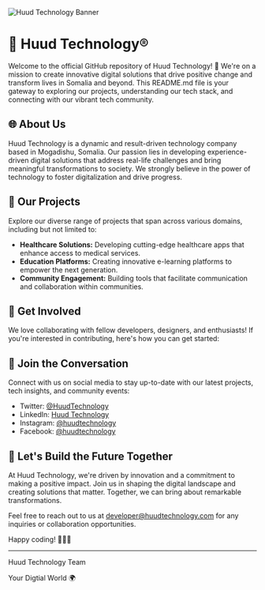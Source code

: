 
![Huud Technology Banner](https://masoudmukhtar.com/custom/DevBg.png)

# 🐋 Huud Technology®
Welcome to the official GitHub repository of Huud Technology! 🚀 We're on a mission to create innovative digital solutions that drive positive change and transform lives in Somalia and beyond. This README.md file is your gateway to exploring our projects, understanding our tech stack, and connecting with our vibrant tech community.

## 🌐 About Us

Huud Technology is a dynamic and result-driven technology company based in Mogadishu, Somalia. Our passion lies in developing experience-driven digital solutions that address real-life challenges and bring meaningful transformations to society. We strongly believe in the power of technology to foster digitalization and drive progress.

## 🚀 Our Projects

Explore our diverse range of projects that span across various domains, including but not limited to:

- **Healthcare Solutions:** Developing cutting-edge healthcare apps that enhance access to medical services.
- **Education Platforms:** Creating innovative e-learning platforms to empower the next generation.
- **Community Engagement:** Building tools that facilitate communication and collaboration within communities.

## 🌟 Get Involved

We love collaborating with fellow developers, designers, and enthusiasts! If you're interested in contributing, here's how you can get started:

## 🎉 Join the Conversation

Connect with us on social media to stay up-to-date with our latest projects, tech insights, and community events:

- Twitter: [@HuudTechnology](https://twitter.com/HuudTechnology)
- LinkedIn: [Huud Technology](https://www.linkedin.com/company/huudtechnology)
- Instagram: [@huudtechnology](https://www.instagram.com/huudtechnology)
- Facebook: [@huudtechnology](https://www.facebook.com/huudtechnology)

## 🎈 Let's Build the Future Together

At Huud Technology, we're driven by innovation and a commitment to making a positive impact. Join us in shaping the digital landscape and creating solutions that matter. Together, we can bring about remarkable transformations.


Feel free to reach out to us at [developer@huudtechnology.com](mailto:developer@huudtechnology.com) for any inquiries or collaboration opportunities.

Happy coding! 🚀👨‍💻

---
Huud Technology Team

Your Digtial World 🌍 
